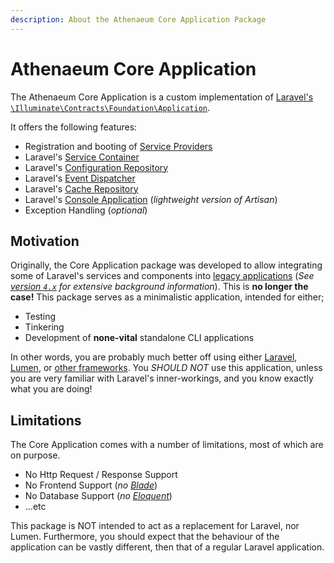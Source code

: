 ```yaml
---
description: About the Athenaeum Core Application Package
---
```


# Athenaeum Core Application

The Athenaeum Core Application is a custom implementation of [Laravel's](https://laravel.com/) [`\Illuminate\Contracts\Foundation\Application`](https://github.com/laravel/framework/blob/6.x/src/Illuminate/Contracts/Foundation/Application.php).

It offers the following features:

- Registration and booting of [Service Providers](https://laravel.com/docs/9.x/providers)
- Laravel's [Service Container](https://laravel.com/docs/9.x/container)
- Laravel's [Configuration Repository](https://laravel.com/docs/9.x/configuration)
- Laravel's [Event Dispatcher](https://laravel.com/docs/9.x/events)
- Laravel's [Cache Repository](https://laravel.com/docs/9.x/cache)
- Laravel's [Console Application](https://laravel.com/docs/9.x/artisan) (_lightweight version of Artisan_)
- Exception Handling (_optional_)

## Motivation

Originally, the Core Application package was developed to allow integrating some of Laravel's services and components into [legacy applications](https://en.wikipedia.org/wiki/Legacy_system) (_See [version `4.x`](../../v4x/core/) for extensive background information_).
This is **no longer the case!** This package serves as a minimalistic application, intended for either;

* Testing
* Tinkering
* Development of **none-vital** standalone CLI applications  

In other words, you are probably much better off using either [Laravel](https://laravel.com/), [Lumen](https://lumen.laravel.com/), or [other frameworks](https://en.wikipedia.org/wiki/Category:PHP_frameworks). 
You _SHOULD NOT_ use this application, unless you are very familiar with Laravel's inner-workings, and you know exactly what you are doing!

## Limitations

The Core Application comes with a number of limitations, most of which are on purpose.

* No Http Request / Response Support
* No Frontend Support (_no [Blade](https://laravel.com/docs/9.x/blade)_)
* No Database Support (_no [Eloquent](https://laravel.com/docs/9.x/eloquent)_)
* ...etc

This package is NOT intended to act as a replacement for Laravel, nor Lumen.
Furthermore, you should expect that the behaviour of the application can be vastly different, then that of a regular Laravel application.
